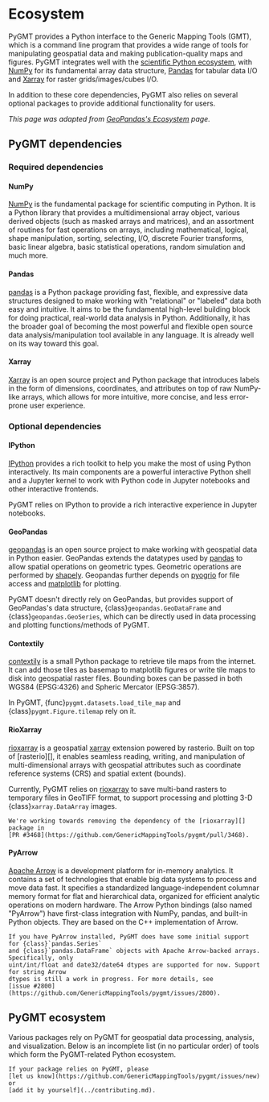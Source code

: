 # Ecosystem

PyGMT provides a Python interface to the Generic Mapping Tools (GMT), which is a command
line program that provides a wide range of tools for manipulating geospatial data and
making publication-quality maps and figures. PyGMT integrates well with the
[scientific Python ecosystem](https://scientific-python.org/), with [NumPy][] for its
fundamental array data structure, [Pandas][] for tabular data I/O and [Xarray][] for
raster grids/images/cubes I/O.

In addition to these core dependencies, PyGMT also relies on several optional packages to
provide additional functionality for users.

*This page was adapted from [GeoPandas's Ecosystem](https://geopandas.org/en/latest/community/ecosystem.html) page.*

## PyGMT dependencies

### Required dependencies

#### NumPy

[NumPy][] is the fundamental package for scientific computing in Python. It is a Python
library that provides a multidimensional array object, various derived objects (such as
masked arrays and matrices), and an assortment of routines for fast operations on arrays,
including mathematical, logical, shape manipulation, sorting, selecting, I/O, discrete
Fourier transforms, basic linear algebra, basic statistical operations, random simulation
and much more.

#### Pandas

[pandas][] is a Python package providing fast, flexible, and expressive data structures
designed to make working with "relational" or "labeled" data both easy and intuitive.
It aims to be the fundamental high-level building block for doing practical, real-world
data analysis in Python. Additionally, it has the broader goal of becoming the most
powerful and flexible open source data analysis/manipulation tool available in any
language. It is already well on its way toward this goal.

#### Xarray

[Xarray][] is an open source project and Python package that introduces labels in the
form of dimensions, coordinates, and attributes on top of raw NumPy-like arrays, which
allows for more intuitive, more concise, and less error-prone user experience.

### Optional dependencies

#### IPython

[IPython][] provides a rich toolkit to help you make the most of using Python
interactively. Its main components are a powerful interactive Python shell and a Jupyter
kernel to work with Python code in Jupyter notebooks and other interactive frontends.

PyGMT relies on IPython to provide a rich interactive experience in Jupyter notebooks.

#### GeoPandas

[geopandas][] is an open source project to make working with geospatial data in Python
easier. GeoPandas extends the datatypes used by [pandas][] to allow spatial operations
on geometric types. Geometric operations are performed by [shapely][]. Geopandas further
depends on [pyogrio][] for file access and [matplotlib][] for plotting.

PyGMT doesn't directly rely on GeoPandas, but provides support of GeoPandas's data
structure, {class}`geopandas.GeoDataFrame` and {class}`geopandas.GeoSeries`, which can
be directly used in data processing and plotting functions/methods of PyGMT.

#### Contextily

[contextily][] is a small Python package to retrieve tile maps from the internet. It can
add those tiles as basemap to matplotlib figures or write tile maps to disk into
geospatial raster files. Bounding boxes can be passed in both WGS84 (EPSG:4326) and
Spheric Mercator (EPSG:3857).

In PyGMT, {func}`pygmt.datasets.load_tile_map` and {class}`pygmt.Figure.tilemap` rely
on it.

#### RioXarray

[rioxarray][] is a geospatial [xarray][] extension powered by rasterio. Built on top of
[rasterio][], it enables seamless reading, writing, and manipulation of multi-dimensional
arrays with geospatial attributes such as coordinate reference systems (CRS) and spatial extent
(bounds).

Currently, PyGMT relies on [rioxarray][] to save multi-band rasters to temporary files
in GeoTIFF format, to support processing and plotting 3-D {class}`xarray.DataArray`
images.

```{note}
We're working towards removing the dependency of the [rioxarray][] package in
[PR #3468](https://github.com/GenericMappingTools/pygmt/pull/3468).
```

#### PyArrow

[Apache Arrow][] is a development platform for in-memory analytics. It contains a set of
technologies that enable big data systems to process and move data fast. It specifies a
standardized language-independent columnar memory format for flat and hierarchical data,
organized for efficient analytic operations on modern hardware. The Arrow Python bindings
(also named "PyArrow") have first-class integration with NumPy, pandas, and built-in
Python objects. They are based on the C++ implementation of Arrow.

```{note}
If you have PyArrow installed, PyGMT does have some initial support for {class}`pandas.Series`
and {class}`pandas.DataFrame` objects with Apache Arrow-backed arrays. Specifically, only
uint/int/float and date32/date64 dtypes are supported for now. Support for string Arrow
dtypes is still a work in progress. For more details, see
[issue #2800](https://github.com/GenericMappingTools/pygmt/issues/2800).
```

## PyGMT ecosystem

Various packages rely on PyGMT for geospatial data processing, analysis, and visualization.
Below is an incomplete list (in no particular order) of tools which form the PyGMT-related
Python ecosystem.

```{note}
If your package relies on PyGMT, please
[let us know](https://github.com/GenericMappingTools/pygmt/issues/new) or
[add it by yourself](../contributing.md).
```

[apache arrow]: https://arrow.apache.org/
[contextily]: https://contextily.readthedocs.io/
[geopandas]: https://geopandas.org/
[ipython]: https://ipython.org/
[matplotlib]: https://matplotlib.org/
[numpy]: https://numpy.org/
[pandas]: https://pandas.pydata.org/
[pyarrow]: https://arrow.apache.org/docs/python/
[pyogrio]: https://pyogrio.readthedocs.io/
[rioxarray]: https://corteva.github.io/rioxarray/
[shapely]: https://shapely.readthedocs.io/
[xarray]: https://xarray.pydata.org/
